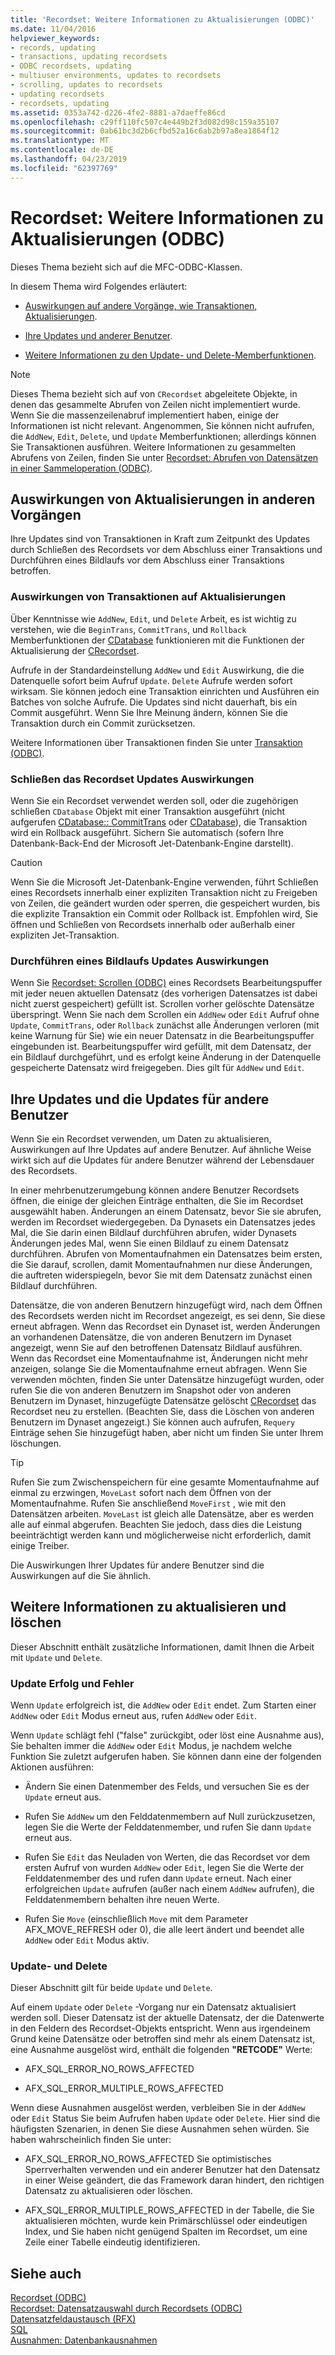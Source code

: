 ```yaml
---
title: 'Recordset: Weitere Informationen zu Aktualisierungen (ODBC)'
ms.date: 11/04/2016
helpviewer_keywords:
- records, updating
- transactions, updating recordsets
- ODBC recordsets, updating
- multiuser environments, updates to recordsets
- scrolling, updates to recordsets
- updating recordsets
- recordsets, updating
ms.assetid: 0353a742-d226-4fe2-8881-a7daeffe86cd
ms.openlocfilehash: c29ff110fc507c4e449b2f3d082d98c159a35107
ms.sourcegitcommit: 0ab61bc3d2b6cfbd52a16c6ab2b97a8ea1864f12
ms.translationtype: MT
ms.contentlocale: de-DE
ms.lasthandoff: 04/23/2019
ms.locfileid: "62397769"
---
```

# <a name="recordset-more-about-updates-odbc"></a>Recordset: Weitere Informationen zu Aktualisierungen (ODBC)

Dieses Thema bezieht sich auf die MFC-ODBC-Klassen.

In diesem Thema wird Folgendes erläutert:

- [Auswirkungen auf andere Vorgänge, wie Transaktionen, Aktualisierungen](#_core_how_transactions_affect_updates).

- [Ihre Updates und anderer Benutzer](#_core_your_updates_and_the_updates_of_other_users).

- [Weitere Informationen zu den Update- und Delete-Memberfunktionen](#_core_more_about_update_and_delete).

> [!NOTE]
>  Dieses Thema bezieht sich auf von `CRecordset` abgeleitete Objekte, in denen das gesammelte Abrufen von Zeilen nicht implementiert wurde. Wenn Sie die massenzeilenabruf implementiert haben, einige der Informationen ist nicht relevant. Angenommen, Sie können nicht aufrufen, die `AddNew`, `Edit`, `Delete`, und `Update` Memberfunktionen; allerdings können Sie Transaktionen ausführen. Weitere Informationen zu gesammelten Abrufens von Zeilen, finden Sie unter [Recordset: Abrufen von Datensätzen in einer Sammeloperation (ODBC)](../../data/odbc/recordset-fetching-records-in-bulk-odbc.md).

##  <a name="_core_how_other_operations_affect_updates"></a> Auswirkungen von Aktualisierungen in anderen Vorgängen

Ihre Updates sind von Transaktionen in Kraft zum Zeitpunkt des Updates durch Schließen des Recordsets vor dem Abschluss einer Transaktions und Durchführen eines Bildlaufs vor dem Abschluss einer Transaktions betroffen.

###  <a name="_core_how_transactions_affect_updates"></a> Auswirkungen von Transaktionen auf Aktualisierungen

Über Kenntnisse wie `AddNew`, `Edit`, und `Delete` Arbeit, es ist wichtig zu verstehen, wie die `BeginTrans`, `CommitTrans`, und `Rollback` Memberfunktionen der [CDatabase](../../mfc/reference/cdatabase-class.md) funktionieren mit die Funktionen der Aktualisierung der [CRecordset](../../mfc/reference/crecordset-class.md).

Aufrufe in der Standardeinstellung `AddNew` und `Edit` Auswirkung, die die Datenquelle sofort beim Aufruf `Update`. `Delete` Aufrufe werden sofort wirksam. Sie können jedoch eine Transaktion einrichten und Ausführen ein Batches von solche Aufrufe. Die Updates sind nicht dauerhaft, bis ein Commit ausgeführt. Wenn Sie Ihre Meinung ändern, können Sie die Transaktion durch ein Commit zurücksetzen.

Weitere Informationen über Transaktionen finden Sie unter [Transaktion (ODBC)](../../data/odbc/transaction-odbc.md).

###  <a name="_core_how_closing_the_recordset_affects_updates"></a> Schließen das Recordset Updates Auswirkungen

Wenn Sie ein Recordset verwendet werden soll, oder die zugehörigen schließen `CDatabase` Objekt mit einer Transaktion ausgeführt (nicht aufgerufen [CDatabase:: CommitTrans](../../mfc/reference/cdatabase-class.md#committrans) oder [CDatabase](../../mfc/reference/cdatabase-class.md#rollback)), die Transaktion wird ein Rollback ausgeführt. Sichern Sie automatisch (sofern Ihre Datenbank-Back-End der Microsoft Jet-Datenbank-Engine darstellt).

> [!CAUTION]
>  Wenn Sie die Microsoft Jet-Datenbank-Engine verwenden, führt Schließen eines Recordsets innerhalb einer expliziten Transaktion nicht zu Freigeben von Zeilen, die geändert wurden oder sperren, die gespeichert wurden, bis die explizite Transaktion ein Commit oder Rollback ist. Empfohlen wird, Sie öffnen und Schließen von Recordsets innerhalb oder außerhalb einer expliziten Jet-Transaktion.

###  <a name="_core_how_scrolling_affects_updates"></a> Durchführen eines Bildlaufs Updates Auswirkungen

Wenn Sie [Recordset: Scrollen (ODBC)](../../data/odbc/recordset-scrolling-odbc.md) eines Recordsets Bearbeitungspuffer mit jeder neuen aktuellen Datensatz (des vorherigen Datensatzes ist dabei nicht zuerst gespeichert) gefüllt ist. Scrollen vorher gelöschte Datensätze überspringt. Wenn Sie nach dem Scrollen ein `AddNew` oder `Edit` Aufruf ohne `Update`, `CommitTrans`, oder `Rollback` zunächst alle Änderungen verloren (mit keine Warnung für Sie) wie ein neuer Datensatz in die Bearbeitungspuffer eingebunden ist. Bearbeitungspuffer wird gefüllt, mit dem Datensatz, der ein Bildlauf durchgeführt, und es erfolgt keine Änderung in der Datenquelle gespeicherte Datensatz wird freigegeben. Dies gilt für `AddNew` und `Edit`.

##  <a name="_core_your_updates_and_the_updates_of_other_users"></a> Ihre Updates und die Updates für andere Benutzer

Wenn Sie ein Recordset verwenden, um Daten zu aktualisieren, Auswirkungen auf Ihre Updates auf andere Benutzer. Auf ähnliche Weise wirkt sich auf die Updates für andere Benutzer während der Lebensdauer des Recordsets.

In einer mehrbenutzerumgebung können andere Benutzer Recordsets öffnen, die einige der gleichen Einträge enthalten, die Sie im Recordset ausgewählt haben. Änderungen an einem Datensatz, bevor Sie sie abrufen, werden im Recordset wiedergegeben. Da Dynasets ein Datensatzes jedes Mal, die Sie darin einen Bildlauf durchführen abrufen, wider Dynasets Änderungen jedes Mal, wenn Sie einen Bildlauf zu einem Datensatz durchführen. Abrufen von Momentaufnahmen ein Datensatzes beim ersten, die Sie darauf, scrollen, damit Momentaufnahmen nur diese Änderungen, die auftreten widerspiegeln, bevor Sie mit dem Datensatz zunächst einen Bildlauf durchführen.

Datensätze, die von anderen Benutzern hinzugefügt wird, nach dem Öffnen des Recordsets werden nicht im Recordset angezeigt, es sei denn, Sie diese erneut abfragen. Wenn das Recordset ein Dynaset ist, werden Änderungen an vorhandenen Datensätze, die von anderen Benutzern im Dynaset angezeigt, wenn Sie auf den betroffenen Datensatz Bildlauf ausführen. Wenn das Recordset eine Momentaufnahme ist, Änderungen nicht mehr anzeigen, solange Sie die Momentaufnahme erneut abfragen. Wenn Sie verwenden möchten, finden Sie unter Datensätze hinzugefügt wurden, oder rufen Sie die von anderen Benutzern im Snapshot oder von anderen Benutzern im Dynaset, hinzugefügte Datensätze gelöscht [CRecordset](../../mfc/reference/crecordset-class.md#requery) das Recordset neu zu erstellen. (Beachten Sie, dass die Löschen von anderen Benutzern im Dynaset angezeigt.) Sie können auch aufrufen, `Requery` Einträge sehen Sie hinzugefügt haben, aber nicht um finden Sie unter Ihrem löschungen.

> [!TIP]
>  Rufen Sie zum Zwischenspeichern für eine gesamte Momentaufnahme auf einmal zu erzwingen, `MoveLast` sofort nach dem Öffnen von der Momentaufnahme. Rufen Sie anschließend `MoveFirst` , wie mit den Datensätzen arbeiten. `MoveLast` ist gleich alle Datensätze, aber es werden alle auf einmal abgerufen. Beachten Sie jedoch, dass dies die Leistung beeinträchtigt werden kann und möglicherweise nicht erforderlich, damit einige Treiber.

Die Auswirkungen Ihrer Updates für andere Benutzer sind die Auswirkungen auf die Sie ähnlich.

##  <a name="_core_more_about_update_and_delete"></a> Weitere Informationen zu aktualisieren und löschen

Dieser Abschnitt enthält zusätzliche Informationen, damit Ihnen die Arbeit mit `Update` und `Delete`.

### <a name="update-success-and-failure"></a>Update Erfolg und Fehler

Wenn `Update` erfolgreich ist, die `AddNew` oder `Edit` endet. Zum Starten einer `AddNew` oder `Edit` Modus erneut aus, rufen `AddNew` oder `Edit`.

Wenn `Update` schlägt fehl ("false" zurückgibt, oder löst eine Ausnahme aus), Sie behalten immer die `AddNew` oder `Edit` Modus, je nachdem welche Funktion Sie zuletzt aufgerufen haben. Sie können dann eine der folgenden Aktionen ausführen:

- Ändern Sie einen Datenmember des Felds, und versuchen Sie es der `Update` erneut aus.

- Rufen Sie `AddNew` um den Felddatenmembern auf Null zurückzusetzen, legen Sie die Werte der Felddatenmember, und rufen Sie dann `Update` erneut aus.

- Rufen Sie `Edit` das Neuladen von Werten, die das Recordset vor dem ersten Aufruf von wurden `AddNew` oder `Edit`, legen Sie die Werte der Felddatenmember des und rufen dann `Update` erneut. Nach einer erfolgreichen `Update` aufrufen (außer nach einem `AddNew` aufrufen), die Felddatenmembern behalten ihre neuen Werte.

- Rufen Sie `Move` (einschließlich `Move` mit dem Parameter AFX_MOVE_REFRESH oder 0), die alle leert ändert und beendet alle `AddNew` oder `Edit` Modus aktiv.

### <a name="update-and-delete"></a>Update- und Delete

Dieser Abschnitt gilt für beide `Update` und `Delete`.

Auf einem `Update` oder `Delete` -Vorgang nur ein Datensatz aktualisiert werden soll. Dieser Datensatz ist der aktuelle Datensatz, der die Datenwerte in den Feldern des Recordset-Objekts entspricht. Wenn aus irgendeinem Grund keine Datensätze oder betroffen sind mehr als einem Datensatz ist, eine Ausnahme ausgelöst wird, enthält die folgenden **"RETCODE"** Werte:

- AFX_SQL_ERROR_NO_ROWS_AFFECTED

- AFX_SQL_ERROR_MULTIPLE_ROWS_AFFECTED

Wenn diese Ausnahmen ausgelöst werden, verbleiben Sie in der `AddNew` oder `Edit` Status Sie beim Aufrufen haben `Update` oder `Delete`. Hier sind die häufigsten Szenarien, in denen Sie diese Ausnahmen sehen würden. Sie haben wahrscheinlich finden Sie unter:

- AFX_SQL_ERROR_NO_ROWS_AFFECTED Sie optimistisches Sperrverhalten verwenden und ein anderer Benutzer hat den Datensatz in einer Weise geändert, die das Framework daran hindert, den richtigen Datensatz zu aktualisieren oder löschen.

- AFX_SQL_ERROR_MULTIPLE_ROWS_AFFECTED in der Tabelle, die Sie aktualisieren möchten, wurde kein Primärschlüssel oder eindeutigen Index, und Sie haben nicht genügend Spalten im Recordset, um eine Zeile einer Tabelle eindeutig identifizieren.

## <a name="see-also"></a>Siehe auch

[Recordset (ODBC)](../../data/odbc/recordset-odbc.md)<br/>
[Recordset: Datensatzauswahl durch Recordsets (ODBC)](../../data/odbc/recordset-how-recordsets-select-records-odbc.md)<br/>
[Datensatzfeldaustausch (RFX)](../../data/odbc/record-field-exchange-rfx.md)<br/>
[SQL](../../data/odbc/sql.md)<br/>
[Ausnahmen: Datenbankausnahmen](../../mfc/exceptions-database-exceptions.md)